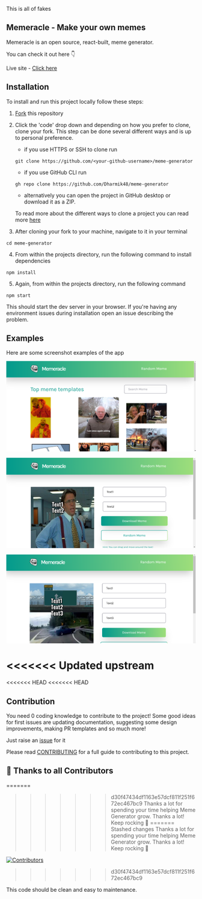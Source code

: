 
This is all of fakes
## Memeracle - Make your own memes

Memeracle is an open source, react-built, meme generator.

You can check it out here 👇



Live site - [Click here](https://memeracle.vercel.app)

## Installation

To install and run this project locally follow these steps:

1. [Fork](https://github.com/Dharmik48/meme-generator/fork) this repository
2. Click the 'code' drop down and depending on how you prefer to clone, clone your fork. This step can be done several different ways and is up to personal preference.

   - if you use HTTPS or SSH to clone run

   ```
   git clone https://github.com/<your-github-username>/meme-generator
   ```

   - if you use GitHub CLI run

   ```
   gh repo clone https://github.com/Dharmik48/meme-generator
   ```

   - alternatively you can open the project in GitHub desktop or download it as a ZIP.

   To read more about the different ways to clone a project you can read more [here](https://docs.github.com/en/repositories/creating-and-managing-repositories/cloning-a-repository)

3. After cloning your fork to your machine, navigate to it in your terminal

```
cd meme-generator
```

4. From within the projects directory, run the following command to install dependencies

```
npm install
```

5. Again, from within the projects directory, run the following command

```
npm start
```

This should start the dev server in your browser. If you're having any environment issues during installation open an issue describing the problem.

## Examples

Here are some screenshot examples of the app

![browse view](docs/images/browse.png)

![example one](docs/images/example-one.png)

![example two](docs/images/example-two.png)

<<<<<<< Updated upstream
=======
<<<<<<< HEAD
<<<<<<< HEAD
## Contribution

You need 0 coding knowledge to contribute to the project! Some good ideas for first issues are updating documentation, suggesting some design improvements, making PR templates and so much more!

Just raise an [issue](https://github.com/Dharmik48/meme-generator/issues/new) for it

Please read [CONTRIBUTING](https://github.com/Dharmik48/meme-generator/blob/main/CONTRIBUTING.md) for a full guide to contributing to this project.

## 💪 Thanks to all Contributors

=======
>>>>>>> d30f47434df1163e57dcf811f251f672ec467bc9
Thanks a lot for spending your time helping Meme Generator grow. Thanks a lot! Keep rocking 🍻
=======
>>>>>>> Stashed changes
Thanks a lot for spending your time helping Meme Generator grow. Thanks a lot! Keep rocking 🍻

[![Contributors](https://contrib.rocks/image?repo=Dharmik48/meme-generator)](https://github.com/Dharmik48/meme-generator/graphs/contributors)
>>>>>>> d30f47434df1163e57dcf811f251f672ec467bc9

This code should be clean and easy to maintenance.